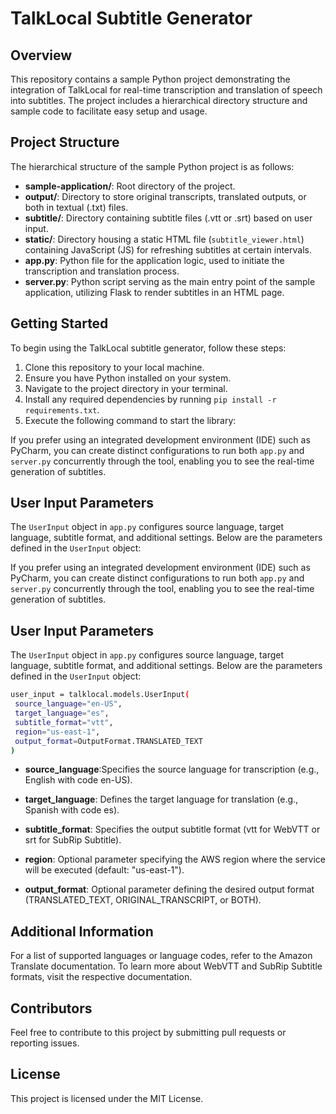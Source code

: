 # TalkLocal Subtitle Generator

## Overview

This repository contains a sample Python project demonstrating the integration of TalkLocal for real-time transcription and translation of speech into subtitles. The project includes a hierarchical directory structure and sample code to facilitate easy setup and usage.

## Project Structure

The hierarchical structure of the sample Python project is as follows:


- **sample-application/**: Root directory of the project.
- **output/**: Directory to store original transcripts, translated outputs, or both in textual (.txt) files.
- **subtitle/**: Directory containing subtitle files (.vtt or .srt) based on user input.
- **static/**: Directory housing a static HTML file (`subtitle_viewer.html`) containing JavaScript (JS) for refreshing subtitles at certain intervals.
- **app.py**: Python file for the application logic, used to initiate the transcription and translation process.
- **server.py**: Python script serving as the main entry point of the sample application, utilizing Flask to render subtitles in an HTML page.

## Getting Started

To begin using the TalkLocal subtitle generator, follow these steps:

1. Clone this repository to your local machine.
2. Ensure you have Python installed on your system.
3. Navigate to the project directory in your terminal.
4. Install any required dependencies by running `pip install -r requirements.txt`.
5. Execute the following command to start the library:
   

If you prefer using an integrated development environment (IDE) such as PyCharm, you can create distinct configurations to run both `app.py` and `server.py` concurrently through the tool, enabling you to see the real-time generation of subtitles.

## User Input Parameters

The `UserInput` object in `app.py` configures source language, target language, subtitle format, and additional settings. Below are the parameters defined in the `UserInput` object:


If you prefer using an integrated development environment (IDE) such as PyCharm, you can create distinct configurations to run both `app.py` and `server.py` concurrently through the tool, enabling you to see the real-time generation of subtitles.

## User Input Parameters

The `UserInput` object in `app.py` configures source language, target language, subtitle format, and additional settings. Below are the parameters defined in the `UserInput` object:

```bash
user_input = talklocal.models.UserInput(
 source_language="en-US",
 target_language="es",
 subtitle_format="vtt",
 region="us-east-1",
 output_format=OutputFormat.TRANSLATED_TEXT
)

```

- **source_language**:Specifies the source language for transcription (e.g., English with code en-US).

- **target_language**: Defines the target language for translation (e.g., Spanish with code es).

- **subtitle_format**: Specifies the output subtitle format (vtt for WebVTT or srt for SubRip Subtitle).

- **region**: Optional parameter specifying the AWS region where the service will be executed (default: "us-east-1").

- **output_format**: Optional parameter defining the desired output format (TRANSLATED_TEXT, ORIGINAL_TRANSCRIPT, or BOTH).

## Additional Information

For a list of supported languages or language codes, refer to the Amazon Translate documentation.
To learn more about WebVTT and SubRip Subtitle formats, visit the respective documentation.

## Contributors
Feel free to contribute to this project by submitting pull requests or reporting issues.

## License
This project is licensed under the MIT License.





